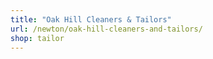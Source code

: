 ```yaml
---
title: "Oak Hill Cleaners & Tailors"
url: /newton/oak-hill-cleaners-and-tailors/
shop: tailor
---
```

